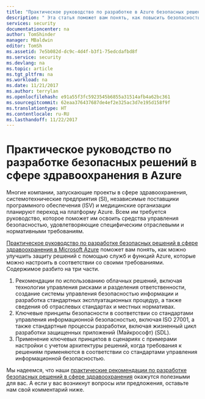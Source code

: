 ```yaml
---
title: "Практическое руководство по разработке в Azure безопасных решений в сфере здравоохранения | Документация Майкрософт"
description: " Эта статья поможет вам понять, как повысить безопасность решений в сфере здравоохранения с помощью настраиваемых служб и компонентов Azure. "
services: security
documentationcenter: na
author: TomShinder
manager: MBaldwin
editor: TomSh
ms.assetid: 7e5b082d-dc9c-4d4f-b3f1-75edcdafbd8f
ms.service: security
ms.devlang: na
ms.topic: article
ms.tgt_pltfrm: na
ms.workload: na
ms.date: 11/21/2017
ms.author: terrylan
ms.openlocfilehash: e91a55f3fc5923545b6855a31514afb4a62bc361
ms.sourcegitcommit: 62eaa376437687de4ef2e325ac3d7e195d158f9f
ms.translationtype: HT
ms.contentlocale: ru-RU
ms.lasthandoff: 11/22/2017
---
```

# <a name="a-practical-guide-to-designing-secure-health-care-solutions-in-azure"></a>Практическое руководство по разработке безопасных решений в сфере здравоохранения в Azure
Многие компании, запускающие проекты в сфере здравоохранения, системотехнические предприятия (SI), независимые поставщики программного обеспечения (ISV) и медицинские организации планируют переход на платформу Azure. Всем им требуется руководство, которое поможет им освоить средства управления безопасностью, удовлетворяющие специфическим отраслевыми и нормативными требованиям.

[Практическое руководство по разработке безопасных решений в сфере здравоохранения в Microsoft Azure](https://aka.ms/azureindustrysecurity) поможет вам понять, как можно улучшить защиту решений с помощью служб и функций Azure, которые можно настроить в соответствии со своими требованиями.
Содержимое разбито на три части.

1. Рекомендации по использованию облачных решений, включая технологии управления рисками и разделения ответственности, создание системы управления безопасностью информации и разработка стандартных эксплуатационных процедур, а также сведения об отраслевых стандартах и местных нормативах.
2. Ключевые принципы безопасности в соответствии со стандартами управления информационной безопасностью, включая ISO 27001, а также стандартные процессы разработки, включая жизненный цикл разработки защищенных приложений (Майкрософт) (SDL).
3. Применение ключевых принципов в сценариях с примерами настройки с учетом архитектуры решений, когда требования к решениям применяются в соответствии со стандартами управления информационной безопасностью.

Мы надеемся, что наши [практические рекомендации по разработке безопасных решений в сфере здравоохранения](https://aka.ms/azureindustrysecurity) окажутся полезными для вас. А если у вас возникнут вопросы или предложения, оставьте нам свой комментарий ниже.
